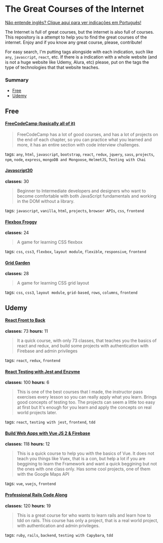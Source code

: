 # The Great Courses of the Internet

[Não entende inglês? Clique aqui para ver indicações em Português!](https://github.com/rochabianca/the-great-courses-of-the-Internet/blob/master/README_pt-br.md)

The Internet is full of great courses, but the internet is also full of courses. This repository is a attempt to help you to find the great courses of the internet. Enjoy and if you know any great course, please, contribute!

For easy search, I'm putting tags alongside with each indication, such like `any`, `javascript`, `react`, etc. If there is a indication with a whole website (and is not a huge website like Udemy, Alura, etc) please, put on the tags the type of technologies that that website teaches.

### Summary

- [Free](https://github.com/rochabianca/TheGreatCoursesOfTheInternet#Free)
- [Udemy](https://github.com/rochabianca/TheGreatCoursesOfTheInternet#Udemy)

## Free

#### [FreeCodeCamp (basically all of it)](https://learn.freecodecamp.org/)

> FreeCodeCamp has a lot of good courses, and has a lot of projects on the end of each chapter, so you can practice what you learned and more, it has an entire section with code interview challenges.

tags: `any`, `html`, `javascript`, `bootstrap`, `react`, `redux`, `jquery`, `sass`, `projects`, `npm`, `node`, `express`, `mongoDB and Mongoose`, `HelmetJS`, `Testing with Chai`

#### [Javascript30](https://javascript30.com/)

**classes:** 30

> Beginner to Intermediate developers and designers who want to become comfortable with both JavaScript fundamentals and working in the DOM without a library.

tags: `javascript`, `vanilla`, `html`, `projects`, `browser APIs`, `css`, `frontend`

#### [Flexbox Froggy](https://flexboxfroggy.com/)

**classes:** 24

> A game for learning CSS flexbox

tags: `css`, `css3`, `flexbox`, `layout module`, `flexible`, `responsive`, `frontend`

#### [Grid Garden](https://cssgridgarden.com/)

**classes:** 28

> A game for learning CSS grid layout

tags: `css`, `css3`, `layout module`, `grid-based`, `rows`, `columns`, `frontend`

## Udemy

#### [React Front to Back](https://www.udemy.com/course/react-front-to-back/)

**classes:** 73
**hours:** 11

> It a quick course, with only 73 classes, that teaches you the basics of react and redux, and build some projects with authentication with Firebase and admin privileges

tags: `react`, `redux`, `frontend`

#### [React Testing with Jest and Enzyme](https://www.udemy.com/react-testing-with-jest-and-enzyme/)

**classes:** 100
**hours:** 6

> This is one of the best courses that I made, the instructor pass exercises every lesson so you can really apply what you learn. Brings good concepts of testing too. The projects can seem a little too easy at first but It's enough for you learn and apply the concepts on real world projects later.

tags: `react`, `testing with jest`, `frontend`, `tdd`

#### [Build Web Apps with Vue JS 2 & Firebase](https://www.udemy.com/build-web-apps-with-vuejs-firebase/)

**classes:** 118
**hours:** 12

> This is a quick course to help you with the basics of Vue. It does not teach you things like Vuex, that is a con, but help a lot if you are beggining to learn the Framework and want a quick beggining but not the ones with one class only. Has some cool projects, one of them with the Google Maps API

tags: `vue`, `vuejs`, `frontend`

#### [Professional Rails Code Along](https://www.udemy.com/professional-ruby-on-rails-coding-course/)

**classes:** 120
**hours:** 19

> This is a great course for who wants to learn rails and learn how to tdd on rails. This course has only a project, that is a real world project, with authentication and admin privileges.

tags: `ruby`, `rails`, `backend`, `testing with Capybara`, `tdd`
